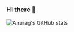 ### Hi there 👋

![Anurag's GitHub stats](https://github-readme-stats.vercel.app/api?username=kenta1996&count_private=true&&show_icons=true)




<!-- [![Top Langs](https://github-readme-stats.vercel.app/api/top-langs/?username=kenta1996&layout=compact)](https://github.com/anuraghazra/github-readme-stats) -->
<!-- https://github-profile-summary-cards.vercel.app/api/cards/profile-details?username=kenta1996&theme=dracula -->



<!-- <p align="left">
  <a href="https://github.com/kenta1996/kenta1996/">
    <img src="https://komarev.com/ghpvc/?username=kenta1996" alt="kenta1996" />
  </a>
  <a href="http://twitter.com/kenta1996">
    <img height="20" src="https://img.shields.io/twitter/follow/kenta1996?label=Twitter&logo=twitter&style=flat" />
  </a>
  <a href="https://github.com/kenta1996">
    <img height="20" src="https://img.shields.io/github/followers/kenta1996?label=follow&logo=github&style=flat" />
  </a>
  <a href="https://www.reddit.com/user/kenta1996">
    <img height="20" src="https://img.shields.io/reddit/user-karma/combined/kenta1996?label=Reddit&logo=reddit&style=flat" />
  </a>
  <a href="https://stackoverflow.com/users/5720201/kenta1996">
    <img height="20" src="https://img.shields.io/stackexchange/stackoverflow/r/5720201?label=StackOverflow&logo=stack-overflow&style=flat" />
  </a>
</p> -->


<!--
**kenta1996/kenta1996** is a ✨ _special_ ✨ repository because its `README.md` (this file) appears on your GitHub profile.

Here are some ideas to get you started:

- 🔭 I’m currently working on ...
- 🌱 I’m currently learning ...
- 👯 I’m looking to collaborate on ...
- 🤔 I’m looking for help with ...
- 💬 Ask me about ...
- 📫 How to reach me: ...
- 😄 Pronouns: ...
- ⚡ Fun fact: ...
-->
